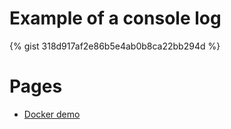 # Example of a console log

{% gist 318d917af2e86b5e4ab0b8ca22bb294d %}

# Pages
<ul>
  <li>
    <a href="https://jrthielman.github.io/docker-demo">Docker demo</a>
  </li>
</ul>
